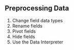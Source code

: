 ## Preprocessing Data
  1. Change field data types 
  2. Rename fields
  3. Pivot fields
  4. Hide fields
  5. Use the Data Interpreter
